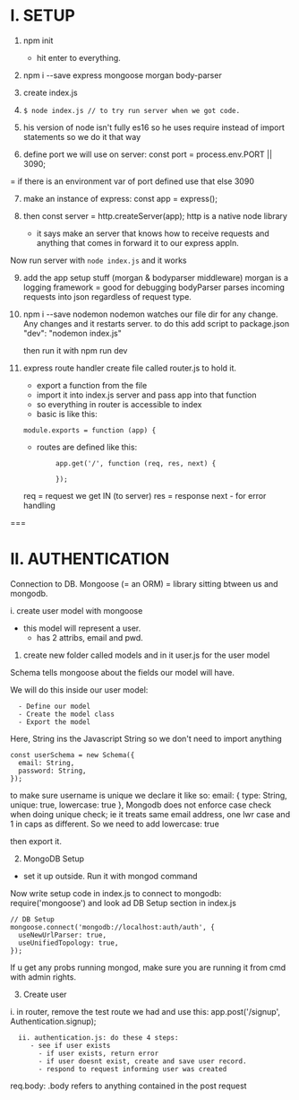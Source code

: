 # I. SETUP

1.  npm init

    - hit enter to everything.

2.  npm i --save express mongoose morgan body-parser
3.  create index.js

4.  `$ node index.js // to try run server when we got code.`

5.  his version of node isn't fully es16 so he uses require instead of import statements so we do it that way

6.  define port we will use on server:
    const port = process.env.PORT || 3090;

= if there is an environment var of port defined use that else 3090

7. make an instance of express:
   const app = express();

8. then const server = http.createServer(app);
   http is a native node library
   - it says make an server that knows how to receive requests and anything that comes in forward it to our express appln.

Now run server with `node index.js` and it works

9. add the app setup stuff (morgan & bodyparser middleware)
   morgan is a logging framework = good for debugging
   bodyParser parses incoming requests into json regardless of request type.

10. npm i --save nodemon
    nodemon watches our file dir for any change. Any changes and it restarts server.
    to do this add script to package.json
    "dev": "nodemon index.js"

    then run it with npm run dev

11. express route handler
    create file called router.js to hold it.

    - export a function from the file
    - import it into index.js server and pass app into that function
    - so everything in router is accessible to index
    - basic is like this:

    ```
    module.exports = function (app) {
    ```

    - routes are defined like this:

    ```
            app.get('/', function (req, res, next) {

            });
    ```

    req = request we get IN (to server)
    res = response
    next - for error handling

===

# II. AUTHENTICATION

Connection to DB.
Mongoose (= an ORM) = library sitting btween us and mongodb.

i. create user model with mongoose

- this model will represent a user.
  - has 2 attribs, email and pwd.

1. create new folder called models
   and in it user.js for the user model

Schema tells mongoose about the fields our model will have.

We will do this inside our user model:

      - Define our model
      - Create the model class
      - Export the model

Here, String ins the Javascript String so we don't need to import anything

```
const userSchema = new Schema({
  email: String,
  password: String,
});

```

to make sure username is unique we declare it like so: email: { type: String, unique: true, lowercase: true },
Mongodb does not enforce case check when doing unique check; ie it treats same email address, one lwr case and 1 in caps as different. So we need to add lowercase: true

then export it.

2. MongoDB Setup

- set it up outside. Run it with mongod command

Now write setup code in index.js to connect to mongodb:
require('mongoose') and look ad DB Setup section in index.js

```
// DB Setup
mongoose.connect('mongodb://localhost:auth/auth', {
  useNewUrlParser: true,
  useUnifiedTopology: true,
});
```

If u get any probs running mongod, make sure you are running it from cmd with admin rights.

3. Create user

i. in router, remove the test route we had and use this:
app.post('/signup', Authentication.signup);

```
  ii. authentication.js: do these 4 steps:
     - see if user exists
       - if user exists, return error
       - if user doesnt exist, create and save user record.
       - respond to request informing user was created
```

req.body: .body refers to anything contained in the post request
